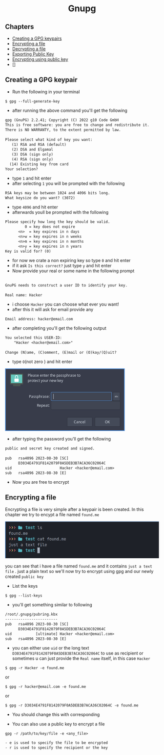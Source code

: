 <h1 align="center"><b>Gnupg</b></h1>

## **Chapters**
- [Creating a GPG keypairs](#creating-a-gpg-keypair)
- [Encrypting a file](#encrypting-a-file)
- [Decrypting a file]()
- [Exporting Public Key]()
- [Encrypting using public key]()
- []

## **Creating a GPG keypair**

- Run the following in your terminal

```
$ gpg --full-generate-key
```
- after running the above command you'll get the following

```
gpg (GnuPG) 2.2.41; Copyright (C) 2022 g10 Code GmbH
This is free software: you are free to change and redistribute it.
There is NO WARRANTY, to the extent permitted by law.

Please select what kind of key you want:
   (1) RSA and RSA (default)
   (2) DSA and Elgamal
   (3) DSA (sign only)
   (4) RSA (sign only)
  (14) Existing key from card
Your selection?
```
- type `1` and hit enter
- after selecting `1` you will be prompted with the following
```
RSA keys may be between 1024 and 4096 bits long.
What keysize do you want? (3072)
```
- type `4096` and hit enter
- afterwards youll be prompted with the following
```
Please specify how long the key should be valid.
         0 = key does not expire
      <n>  = key expires in n days
      <n>w = key expires in n weeks
      <n>m = key expires in n months
      <n>y = key expires in n years
Key is valid for? (0) 
```
- for now we crate a non expiring key so type `0` and hit enter
- if it ask `Is this correct?` just type `y` and hit enter
- Now provide your real or some name in the following prompt
```

GnuPG needs to construct a user ID to identify your key.

Real name: Hacker
```
- i choose `Hacker` you can choose what ever you want!
- after this it will ask for email provide any
```
Email address: hacker@email.com

```
- after completing you'll get the following output
```
You selected this USER-ID:
    "Hacker <hacker@email.com>"

Change (N)ame, (C)omment, (E)mail or (O)kay/(Q)uit?

```
- type `O`(not zero ) and hit enter

![pass ask](../../images/password_ask.png?raw=true)

- after typing the password you'll get the following
```
public and secret key created and signed.

pub   rsa4096 2023-08-30 [SC]
      D3034E4791F8142079F0A5DEB3B7ACA36C02064C
uid                      Hacker <hacker@email.com>
sub   rsa4096 2023-08-30 [E]

```


- Now you are free to encrypt


## **Encrypting a file**
Encrypting a file is very simple after a keypair is been created. In this chapter we try to encypt a file named `found.me`

![found.me](../../images/found.me.png?raw=true)

you can see that i have a file named `found.me` and it contains `just a text file` . just a plain text so we'll now try to encrypt using gpg and our newly created `public key`

- List the keys

```
$ gpg --list-keys

```
- you'll get something similar to following


```
/root/.gnupg/pubring.kbx
------------------------
pub   rsa4096 2023-08-30 [SC]
      D3034E4791F8142079F0A5DEB3B7ACA36C02064C
uid           [ultimate] Hacker <hacker@email.com>
sub   rsa4096 2023-08-30 [E]

```
- you can either use `uid` or the long text `D3034E4791F8142079F0A5DEB3B7ACA36C02064C` to use as recipient or sometimes u can just provide the `Real name` itself, in this case `Hacker`

```
$ gpg -r Hacker -e found.me
```
or
```
$ gpg -r hacker@email.com -e found.me
```
or


```
$ gpg -r D3034E4791F8142079F0A5DEB3B7ACA36C02064C -e found.me

```

- You should change this with corresponding

- You can also use a public key to encrypt a file

```
gpg -r /path/to/key/file -e <any_file>
```

    - e is used to specify the file to be encrypted
    - r is used to specify the recipient or the key



